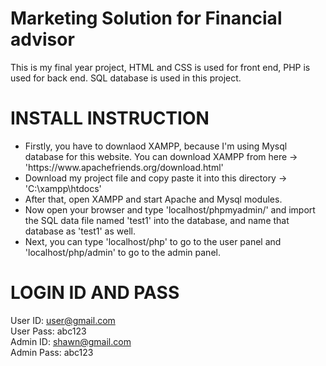 # Marketing Solution for Financial advisor
This is my final year project, HTML and CSS is used for front end, PHP is used for back end. SQL database is used in this project.

# INSTALL INSTRUCTION

<ul> <li>Firstly, you have to downlaod XAMPP, because I'm using Mysql database for this website. You can download XAMPP from here -> 'https://www.apachefriends.org/download.html'</li>
<li>Download my project file and copy paste it into this directory -> 'C:\xampp\htdocs'</li>
<li>After that, open XAMPP and start Apache and Mysql modules.</li>
<li>Now open your browser and type 'localhost/phpmyadmin/' and import the SQL data file named 'test1' into the database, and name that database as 'test1' as well.</li>
<li>Next, you can type 'localhost/php' to go to the user panel and 'localhost/php/admin' to go to the admin panel.</li>
</ul>

# LOGIN ID AND PASS
User ID: user@gmail.com </br>
User Pass: abc123</br>
Admin ID: shawn@gmail.com</br>
Admin Pass: abc123</br>
